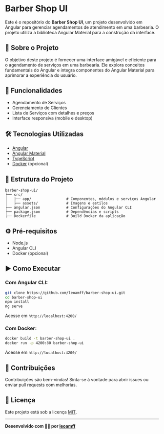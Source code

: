 
# Barber Shop UI

Este é o repositório do **Barber Shop UI**, um projeto desenvolvido em Angular para gerenciar agendamentos de atendimento em uma barbearia. O projeto utiliza a biblioteca Angular Material para a construção da interface.

## 💈 Sobre o Projeto

O objetivo deste projeto é fornecer uma interface amigável e eficiente para o agendamento de serviços em uma barbearia. Ele explora conceitos fundamentais do Angular e integra componentes do Angular Material para aprimorar a experiência do usuário.

## 🚀 Funcionalidades

- Agendamento de Serviços
- Gerenciamento de Clientes
- Lista de Serviços com detalhes e preços
- Interface responsiva (mobile e desktop)

## 🛠️ Tecnologias Utilizadas

- [Angular](https://angular.io/)
- [Angular Material](https://material.angular.io/)
- [TypeScript](https://www.typescriptlang.org/)
- [Docker](https://www.docker.com/) (opcional)

## 📁 Estrutura do Projeto

```
barber-shop-ui/
├── src/
│   ├── app/                # Componentes, módulos e serviços Angular
│   ├── assets/             # Imagens e estilos
├── angular.json            # Configurações do Angular CLI
├── package.json            # Dependências e scripts
├── Dockerfile              # Build Docker da aplicação
```

## ⚙️ Pré-requisitos

- Node.js
- Angular CLI
- Docker (opcional)

## ▶️ Como Executar

### Com Angular CLI:

```bash
git clone https://github.com/leoamff/barber-shop-ui.git
cd barber-shop-ui
npm install
ng serve
```

Acesse em `http://localhost:4200/`

### Com Docker:

```bash
docker build -t barber-shop-ui .
docker run -p 4200:80 barber-shop-ui
```

Acesse em `http://localhost:4200/`

## 🤝 Contribuições

Contribuições são bem-vindas! Sinta-se à vontade para abrir issues ou enviar pull requests com melhorias.

## 📄 Licença

Este projeto está sob a licença [MIT](LICENSE).

---

**Desenvolvido com 💇‍♂️ por [leoamff](https://github.com/leoamff)**
